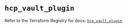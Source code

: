 # `hcp_vault_plugin`

Refer to the Terraform Registry for docs: [`hcp_vault_plugin`](https://registry.terraform.io/providers/hashicorp/hcp/0.100.0/docs/resources/vault_plugin).
